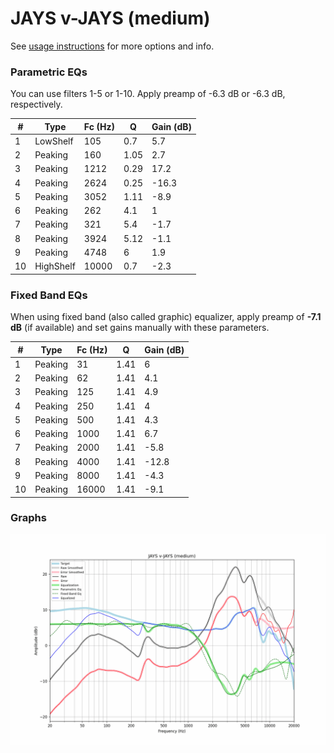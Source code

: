 # JAYS v-JAYS (medium)
See [usage instructions](https://github.com/jaakkopasanen/AutoEq#usage) for more options and info.

### Parametric EQs
You can use filters 1-5 or 1-10. Apply preamp of -6.3 dB or -6.3 dB, respectively.

|   # | Type      |   Fc (Hz) |    Q |   Gain (dB) |
|-----|-----------|-----------|------|-------------|
|   1 | LowShelf  |       105 | 0.7  |         5.7 |
|   2 | Peaking   |       160 | 1.05 |         2.7 |
|   3 | Peaking   |      1212 | 0.29 |        17.2 |
|   4 | Peaking   |      2624 | 0.25 |       -16.3 |
|   5 | Peaking   |      3052 | 1.11 |        -8.9 |
|   6 | Peaking   |       262 | 4.1  |         1   |
|   7 | Peaking   |       321 | 5.4  |        -1.7 |
|   8 | Peaking   |      3924 | 5.12 |        -1.1 |
|   9 | Peaking   |      4748 | 6    |         1.9 |
|  10 | HighShelf |     10000 | 0.7  |        -2.3 |

### Fixed Band EQs
When using fixed band (also called graphic) equalizer, apply preamp of **-7.1 dB** (if available) and set gains manually with these parameters.

|   # | Type    |   Fc (Hz) |    Q |   Gain (dB) |
|-----|---------|-----------|------|-------------|
|   1 | Peaking |        31 | 1.41 |         6   |
|   2 | Peaking |        62 | 1.41 |         4.1 |
|   3 | Peaking |       125 | 1.41 |         4.9 |
|   4 | Peaking |       250 | 1.41 |         4   |
|   5 | Peaking |       500 | 1.41 |         4.3 |
|   6 | Peaking |      1000 | 1.41 |         6.7 |
|   7 | Peaking |      2000 | 1.41 |        -5.8 |
|   8 | Peaking |      4000 | 1.41 |       -12.8 |
|   9 | Peaking |      8000 | 1.41 |        -4.3 |
|  10 | Peaking |     16000 | 1.41 |        -9.1 |

### Graphs
![](./JAYS%20v-JAYS%20(medium).png)
